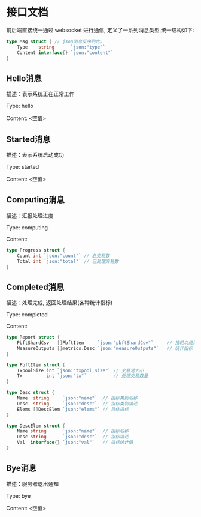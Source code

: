 # 接口文档

前后端直接统一通过 websocket 进行通信, 定义了一系列消息类型,统一结构如下: 
```go
type Msg struct { // json消息反序列化。
	Type    string      `json:"type"`
	Content interface{} `json:"content"`
}
```

## Hello消息
描述：表示系统正在正常工作   

Type: hello  

Content: <空值>  

## Started消息
描述：表示系统启动成功  

Type: started  

Content: <空值>  

## Computing消息
描述：汇报处理进度  

Type: computing  

Content: 
```go
type Progress struct {
	Count int `json:"count"` // 总交易数
	Total int `json:"total"` // 已处理交易数
}
```

## Completed消息
描述：处理完成, 返回处理结果(各种统计指标)  

Type: completed  

Content:
```go
type Report struct {
	PbftShardCsv   []PbftItem     `json:"pbftShardCsv"`     // 按轮次统计交易池和交易处理数量的变化
	MeasureOutputs []metrics.Desc `json:"measureOutputs"`   // 统计指标
}

type PbftItem struct {
    TxpoolSize int `json:"txpool_size"` // 交易池大小
    Tx         int `json:"tx"`          // 处理交易数量
}

type Desc struct {
    Name  string     `json:"name"`  // 指标类别名称
    Desc  string     `json:"desc"`  // 指标类别描述
    Elems []DescElem `json:"elems"` // 具体指标
}

type DescElem struct {
    Name string      `json:"name"`  // 指标名称
    Desc string      `json:"desc"`  // 指标描述
    Val  interface{} `json:"val"`   // 指标统计值
}
```

## Bye消息
描述：服务器退出通知  

Type: bye  

Content: <空值>